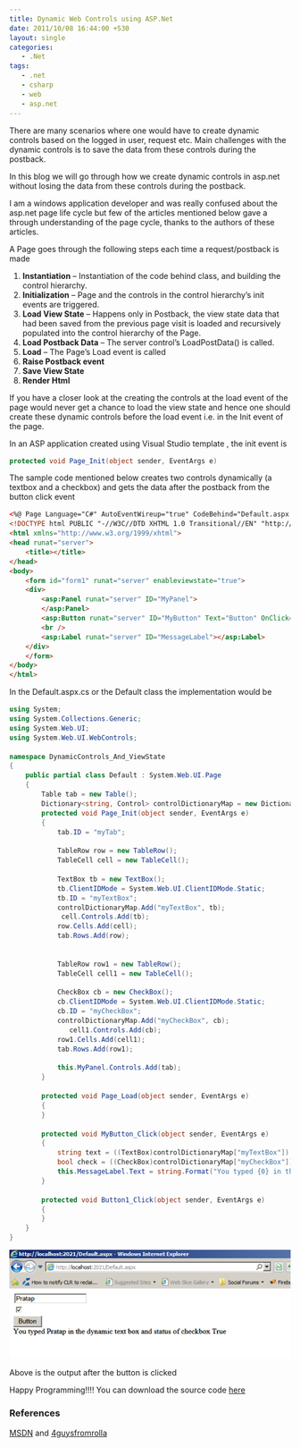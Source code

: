 ```yaml
---
title: Dynamic Web Controls using ASP.Net
date: 2011/10/08 16:44:00 +530
layout: single
categories: 
   - .Net
tags:
   - .net
   - csharp
   - web
   - asp.net
---
```


There are many scenarios where one would have to create dynamic controls based on the logged in user, request etc. Main challenges with the dynamic controls is to save the data from these controls during the postback. 

In this blog we will go through how we create dynamic controls in asp.net without losing the data from these controls during the postback.

I am a windows application developer and was really confused about the asp.net page life cycle but few of the articles mentioned below gave a through understanding of the page cycle, thanks to the authors of these articles.

A Page goes through the following steps each time a request/postback is made

1. **Instantiation** – Instantiation of the code behind class, and building the control hierarchy.
2. **Initialization** – Page and the controls in the control hierarchy’s init events are triggered.
3. **Load View State** – Happens only in Postback, the view state data that had been saved from the previous page visit is loaded and recursively populated into the control hierarchy of the Page.
4. **Load Postback Data** – The server control’s LoadPostData() is called.
5. **Load** – The Page’s Load event is called
6. **Raise Postback event**
7. **Save View State**
8. **Render Html**

If you have a closer look at the creating the controls at the load event of the page would never get a chance to load the view state and hence one should create these dynamic controls before the load event i.e. in the Init event of the page.

In an ASP application created using Visual Studio template , the init event is 

```csharp
protected void Page_Init(object sender, EventArgs e)
```
The sample code mentioned below creates two controls dynamically (a textbox and a checkbox) and gets the data after the postback from the button click event

```html
<%@ Page Language="C#" AutoEventWireup="true" CodeBehind="Default.aspx.cs" Inherits="DynamicControls_And_ViewState.Default" %>
<!DOCTYPE html PUBLIC "-//W3C//DTD XHTML 1.0 Transitional//EN" "http://www.w3.org/TR/xhtml1/DTD/xhtml1-transitional.dtd">
<html xmlns="http://www.w3.org/1999/xhtml">
<head runat="server">
    <title></title>
</head>
<body>
    <form id="form1" runat="server" enableviewstate="true">
    <div>
        <asp:Panel runat="server" ID="MyPanel">
        </asp:Panel>
        <asp:Button runat="server" ID="MyButton" Text="Button" OnClick="MyButton_Click" />
        <br />
        <asp:Label runat="server" ID="MessageLabel"></asp:Label>
    </div>
    </form>
</body>
</html>
```

In the Default.aspx.cs or the Default class the implementation would be
```csharp
using System;
using System.Collections.Generic;
using System.Web.UI;
using System.Web.UI.WebControls;
 
namespace DynamicControls_And_ViewState
{
    public partial class Default : System.Web.UI.Page
    {
        Table tab = new Table();
        Dictionary<string, Control> controlDictionaryMap = new Dictionary<string, Control>(); 
        protected void Page_Init(object sender, EventArgs e)
        {
            tab.ID = "myTab";
 
            TableRow row = new TableRow();
            TableCell cell = new TableCell();
 
            TextBox tb = new TextBox();
            tb.ClientIDMode = System.Web.UI.ClientIDMode.Static;
            tb.ID = "myTextBox";
            controlDictionaryMap.Add("myTextBox", tb);
             cell.Controls.Add(tb);
            row.Cells.Add(cell);
            tab.Rows.Add(row);
 
 
            TableRow row1 = new TableRow();
            TableCell cell1 = new TableCell();
 
            CheckBox cb = new CheckBox();
            cb.ClientIDMode = System.Web.UI.ClientIDMode.Static;
            cb.ID = "myCheckBox";
            controlDictionaryMap.Add("myCheckBox", cb);
               cell1.Controls.Add(cb);
            row1.Cells.Add(cell1);
            tab.Rows.Add(row1);
 
            this.MyPanel.Controls.Add(tab);
        }
       
        protected void Page_Load(object sender, EventArgs e)
        {           
        }
        
        protected void MyButton_Click(object sender, EventArgs e)
        {
            string text = ((TextBox)controlDictionaryMap["myTextBox"]).Text;
            bool check = ((CheckBox)controlDictionaryMap["myCheckBox"]).Checked; 
            this.MessageLabel.Text = string.Format("You typed {0} in the dynamic text box and status of checkbox {1}", text,check.ToString()  );
        }
 
        protected void Button1_Click(object sender, EventArgs e)
        {
        }
    }
}
```

![dynamic web](/assets/images/dynamicweb.png)

Above is the output after the button is clicked

Happy Programming!!!!
You can download the source code [here](http://www.4shared.com/file/Dc77ma32/DynamicControls_And_ViewState.html)

### References
[MSDN](http://msdn.microsoft.com/en-us/library/ms972976.aspx) and [4guysfromrolla](http://www.4guysfromrolla.com/articles/092904-1.aspx)